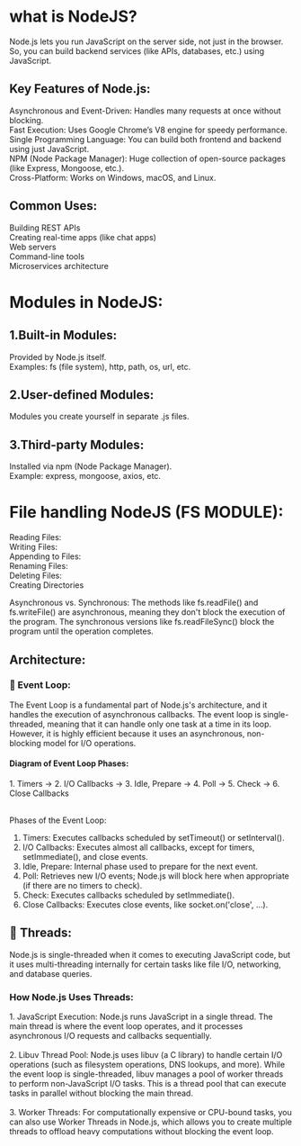 <h1>what is NodeJS?</h1>
Node.js lets you run JavaScript on the server side, not just in the browser. So, you can build backend services (like APIs, databases, etc.) using JavaScript.

<h2>Key Features of Node.js:</h2>
Asynchronous and Event-Driven: Handles many requests at once without blocking.<br>
Fast Execution: Uses Google Chrome’s V8 engine for speedy performance.<br>
Single Programming Language: You can build both frontend and backend using just JavaScript.<br>
NPM (Node Package Manager): Huge collection of open-source packages (like Express, Mongoose, etc.).<br>
Cross-Platform: Works on Windows, macOS, and Linux.


<h2>Common Uses:</h2>
Building REST APIs<br>
Creating real-time apps (like chat apps)<br>
Web servers<br>
Command-line tools<br>
Microservices architecture


<h1>Modules in NodeJS:</h1>
<h2>1.Built-in Modules:</h2>
Provided by Node.js itself.<br>
Examples: fs (file system), http, path, os, url, etc.

<h2>2.User-defined Modules:</h2>
Modules you create yourself in separate .js files.

<h2>3.Third-party Modules:</h2>
Installed via npm (Node Package Manager).<br>
Example: express, mongoose, axios, etc.

<h1>File handling NodeJS (FS MODULE):</h1>
Reading Files:<br>
Writing Files:<br>
Appending to Files:<br>
Renaming Files:<br>
Deleting Files:<br>
Creating Directories


Asynchronous vs. Synchronous: The methods like fs.readFile() and fs.writeFile() are asynchronous, meaning they don't block the execution of the program. The synchronous versions like fs.readFileSync() block the program until the operation completes.


<h2>Architecture:</h2>
<h3>🔹 Event Loop:</h3>
The Event Loop is a fundamental part of Node.js's architecture, and it handles the execution of asynchronous callbacks. The event loop is single-threaded, meaning that it can handle only one task at a time in its loop. However, it is highly efficient because it uses an asynchronous, non-blocking model for I/O operations.

<h4>Diagram of Event Loop Phases:</h4>
1. Timers -> 2. I/O Callbacks -> 3. Idle, Prepare -> 4. Poll -> 5. Check -> 6. Close Callbacks <br><br>

Phases of the Event Loop:<br>
1. Timers: Executes callbacks scheduled by setTimeout() or setInterval().<br>
2. I/O Callbacks: Executes almost all callbacks, except for timers, setImmediate(), and close events.<br>
3. Idle, Prepare: Internal phase used to prepare for the next event.<br>
4. Poll: Retrieves new I/O events; Node.js will block here when appropriate (if there are no timers to check).<br>
5. Check: Executes callbacks scheduled by setImmediate().<br>
6. Close Callbacks: Executes close events, like socket.on('close', ...).

<h2>🔹 Threads:</h2>
Node.js is single-threaded when it comes to executing JavaScript code, but it uses multi-threading internally for certain tasks like file I/O, networking, and database queries.<br>

<h3>How Node.js Uses Threads:</h3>
1. JavaScript Execution: Node.js runs JavaScript in a single thread. The main thread is where the event loop operates, and it processes asynchronous I/O requests and callbacks sequentially.<br><br>
2. Libuv Thread Pool: Node.js uses libuv (a C library) to handle certain I/O operations (such as filesystem operations, DNS lookups, and more). While the event loop is single-threaded, libuv manages a pool of worker threads to perform non-JavaScript I/O tasks. This is a thread pool that can execute tasks in parallel without blocking the main thread.<br><br>
3. Worker Threads: For computationally expensive or CPU-bound tasks, you can also use Worker Threads in Node.js, which allows you to create multiple threads to offload heavy computations without blocking the event loop.


